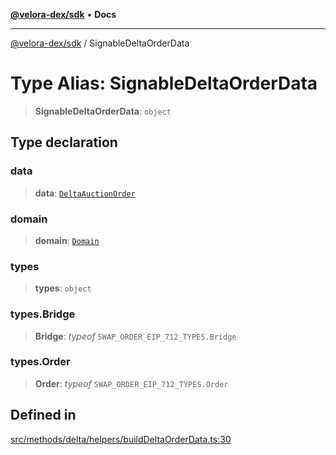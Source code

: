[**@velora-dex/sdk**](../README.md) • **Docs**

***

[@velora-dex/sdk](../globals.md) / SignableDeltaOrderData

# Type Alias: SignableDeltaOrderData

> **SignableDeltaOrderData**: `object`

## Type declaration

### data

> **data**: [`DeltaAuctionOrder`](DeltaAuctionOrder.md)

### domain

> **domain**: [`Domain`](../-internal-/type-aliases/Domain.md)

### types

> **types**: `object`

### types.Bridge

> **Bridge**: *typeof* `SWAP_ORDER_EIP_712_TYPES.Bridge`

### types.Order

> **Order**: *typeof* `SWAP_ORDER_EIP_712_TYPES.Order`

## Defined in

[src/methods/delta/helpers/buildDeltaOrderData.ts:30](https://github.com/VeloraDEX/sdk/blob/master/src/methods/delta/helpers/buildDeltaOrderData.ts#L30)
